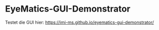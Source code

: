 # EyeMatics-GUI-Demonstrator

Testet die GUI hier: https://imi-ms.github.io/eyematics-gui-demonstrator/
